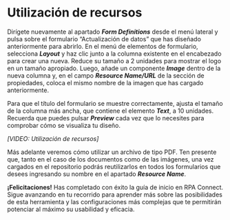 # Utilización de recursos

Dirígete nuevamente al apartado _**Form Definitions**_ desde el menú lateral y pulsa sobre el formulario “Actualización de datos” que has diseñado anteriormente para abrirlo. En el menú de elementos de formulario, selecciona _**Layout**_ y haz clic junto a la columna existente en el encabezado para crear una nueva. Reduce su tamaño a 2 unidades para mostrar el logo en un tamaño apropiado. Luego, añade un componente _**Image**_ dentro de la nueva columna y, en el campo _**Resource Name/URL**_ de la sección de propiedades, coloca el mismo nombre de la imagen que has cargado anteriormente.

Para que el título del formulario se muestre correctamente, ajusta el tamaño de la columna más ancha, que contiene el elemento _**Text**_, a 10 unidades. Recuerda que puedes pulsar _**Preview**_ cada vez que lo necesites para comprobar cómo se visualiza tu diseño.

_\[VIDEO: Utilización de recursos]_

Más adelante veremos cómo utilizar un archivo de tipo PDF. Ten presente que, tanto en el caso de los documentos como de las imágenes, una vez cargados en el repositorio podrás reutilizarlos en todos los formularios que desees ingresando su nombre en el apartado _**Resource Name**_.

**¡Felicitaciones!** Has completado con éxito la guía de inicio en RPA Connect. Sigue avanzando en tu recorrido para aprender más sobre las posibilidades de esta herramienta y las configuraciones más complejas que te permitirán potenciar al máximo su usabilidad y eficacia.
